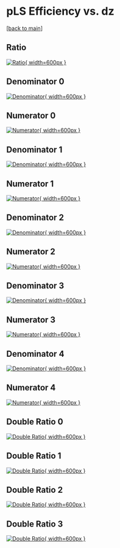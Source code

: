 # pLS Efficiency vs. dz

[[back to main](./)]



## Ratio

[![Ratio](../mtv/var/pLS_loweta_211_-1_eff_dz.png){ width=600px }](../mtv/var/pLS_loweta_211_-1_eff_dz.pdf)

## Denominator 0

[![Denominator](../mtv/den/pLS_loweta_211_-1_eff_dz_den0.png){ width=600px }](../mtv/den/pLS_loweta_211_-1_eff_dz_den0.pdf)

## Numerator 0

[![Numerator](../mtv/num/pLS_loweta_211_-1_eff_dz_num0.png){ width=600px }](../mtv/num/pLS_loweta_211_-1_eff_dz_num0.pdf)

## Denominator 1

[![Denominator](../mtv/den/pLS_loweta_211_-1_eff_dz_den1.png){ width=600px }](../mtv/den/pLS_loweta_211_-1_eff_dz_den1.pdf)

## Numerator 1

[![Numerator](../mtv/num/pLS_loweta_211_-1_eff_dz_num1.png){ width=600px }](../mtv/num/pLS_loweta_211_-1_eff_dz_num1.pdf)

## Denominator 2

[![Denominator](../mtv/den/pLS_loweta_211_-1_eff_dz_den2.png){ width=600px }](../mtv/den/pLS_loweta_211_-1_eff_dz_den2.pdf)

## Numerator 2

[![Numerator](../mtv/num/pLS_loweta_211_-1_eff_dz_num2.png){ width=600px }](../mtv/num/pLS_loweta_211_-1_eff_dz_num2.pdf)

## Denominator 3

[![Denominator](../mtv/den/pLS_loweta_211_-1_eff_dz_den3.png){ width=600px }](../mtv/den/pLS_loweta_211_-1_eff_dz_den3.pdf)

## Numerator 3

[![Numerator](../mtv/num/pLS_loweta_211_-1_eff_dz_num3.png){ width=600px }](../mtv/num/pLS_loweta_211_-1_eff_dz_num3.pdf)

## Denominator 4

[![Denominator](../mtv/den/pLS_loweta_211_-1_eff_dz_den4.png){ width=600px }](../mtv/den/pLS_loweta_211_-1_eff_dz_den4.pdf)

## Numerator 4

[![Numerator](../mtv/num/pLS_loweta_211_-1_eff_dz_num4.png){ width=600px }](../mtv/num/pLS_loweta_211_-1_eff_dz_num4.pdf)

## Double Ratio 0

[![Double Ratio](../mtv/ratio/pLS_loweta_211_-1_eff_dz_ratio0.png){ width=600px }](../mtv/ratio/pLS_loweta_211_-1_eff_dz_ratio0.pdf)

## Double Ratio 1

[![Double Ratio](../mtv/ratio/pLS_loweta_211_-1_eff_dz_ratio1.png){ width=600px }](../mtv/ratio/pLS_loweta_211_-1_eff_dz_ratio1.pdf)

## Double Ratio 2

[![Double Ratio](../mtv/ratio/pLS_loweta_211_-1_eff_dz_ratio2.png){ width=600px }](../mtv/ratio/pLS_loweta_211_-1_eff_dz_ratio2.pdf)

## Double Ratio 3

[![Double Ratio](../mtv/ratio/pLS_loweta_211_-1_eff_dz_ratio3.png){ width=600px }](../mtv/ratio/pLS_loweta_211_-1_eff_dz_ratio3.pdf)

